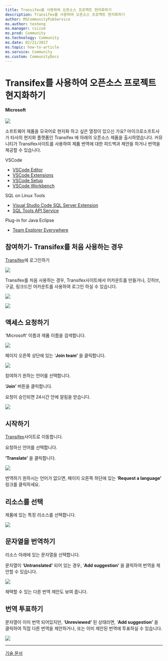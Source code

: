 ```yaml
---
title: Transifex를 사용하여 오픈소스 프로젝트 현지화하기
description: Transifex를 사용하여 오픈소스 프로젝트 현지화하기
author: MSCommunityPubService
ms.author: tesheng
ms.manager: csiism
ms.prod: Community
ms.technology: Community
ms.date: 02/21/2017
ms.topic: how-to-article
ms.service: Community
ms.custom: CommunityDocs
---
```


# Transifex를 사용하여 오픈소스 프로젝트 현지화하기

#### Microsoft

![](./img/TA17022102/image1.png)

소프트웨어 제품을 모국어로 현지화 하고 싶은 열정이 있으신 가요? 마이크로소프트사가 타사의 현지화 플랫폼인 Transifex 에 아래의 오픈소스 제품을 출시하였습니다. 커뮤니티가 Transifex사이트를 사용하여 제품 번역에 대한 피드백과 제안을 하거나 번역을 제공할 수 있습니다.

VSCode
- [VSCode Editor](https://www.transifex.com/microsoft-oss/vscode-editor/dashboard/)
- [VSCode Extensions](https://www.transifex.com/microsoft-oss/vscode-extensions/dashboard/)
- [VSCode Setup](https://www.transifex.com/microsoft-oss/vscode-setup/dashboard/)
- [VSCode Workbench](https://www.transifex.com/microsoft-oss/vscode-workbench/dashboard/) 

SQL on Linux Tools
- [Visual Studio Code SQL Server Extension](https://www.transifex.com/microsoft-oss/vscode-mssql/dashboard/)
- [SQL Tools API Service](https://www.transifex.com/microsoft-oss/sqltoolsservice/dashboard/)

Plug-in for Java Eclipse
- [Team Explorer Everywhere](https://www.transifex.com/microsoft-oss/team-explorer-everywhere/dashboard/)

참여하기- Transifex를 처음 사용하는 경우 
-----------------------------------------

[Transifex](https://www.transifex.com/)에 로그인하기

![](./img/TA17022102/image2.png)

Transifex를 처음 사용하는 경우, Transifex사이트에서 어카운트를 만들거나,
깃허브, 구글, 링크드인 어카운트를 사용하여 로그인 하실 수 있습니다.

![](./img/TA17022102/image3.png)

![](./img/TA17022102/image4.png)

액세스 요청하기 
----------------

‘Microsoft’ 이름과 제품 이름을 검색합니다.

![](./img/TA17022102/image5.png)

페이지 오른쪽 상단에 있는 ‘**Join team’** 을 클릭합니다.

![](./img/TA17022102/image6.png)

참여하기 원하는 언어를 선택합니다.

**‘Join’** 버튼을 클릭합니다.

요청이 승인되면 24시간 안에 알림을 받습니다.

![](./img/TA17022102/image7.png)

시작하기 
---------

[Transifex](https://www.transifex.com/)사이트로 이동합니다.

요청하신 언어를 선택합니다.

**‘Translate’** 을 클릭합니다.

![](./img/TA17022102/image8.png)

번역하기 원하시는 언어가 없으면, 페이지 오른쪽 하단에 있는 ‘**Request a
language’** 링크를 클릭하세요.

리소스를 선택
-------------

제품에 있는 특정 리소스를 선택합니다.

![](./img/TA17022102/image9.png)

문자열을 번역하기 
------------------

리소스 아래에 있는 문자열을 선택합니다.

문자열이 ‘**Untranslated’** 되어 있는 경우, ‘**Add suggestion’** 을
클릭하여 번역을 제안할 수 있습니다.

![](./img/TA17022102/image10.png)

채택할 수 있는 다른 번역 제안도 보여 줍니다.

번역 투표하기 
--------------

문자열이 이미 번역 되어있지만, ‘**Unreviewed’** 된 상태라면, ‘**Add
suggestion’** 을 클릭하여 직접 다른 번역을 제안하거나, 또는 이미 제안된
번역에 투표하실 수 있습니다.

![](./img/TA17022102/image11.png)

  ----------------------------------------------------------------------------------------------
[기술 문서](http://aka.ms/MSDNKorea)
